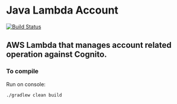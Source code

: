 # Java Lambda Account 
[![Build Status](https://travis-ci.com/universy-code/java-lambda-cognito.svg?branch=master)](https://travis-ci.com/universy-code/java-lambda-cognito)

## AWS Lambda that manages account related operation against Cognito.

### To compile

Run on console:

`./gradlew clean build`
 
